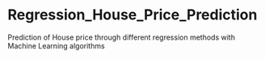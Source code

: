 # Regression_House_Price_Prediction
Prediction of House price through different regression methods with Machine Learning algorithms
